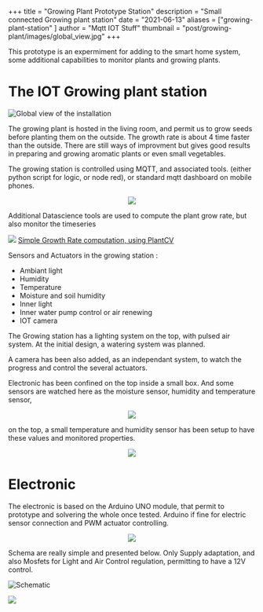 +++
title = "Growing Plant Prototype Station"
description = "Small connected Growing plant station"
date = "2021-06-13"
aliases = ["growing-plant-station" ]
author = "Mqtt IOT Stuff"
thumbnail = "post/growing-plant/images/global_view.jpg"
+++

This prototype is an expermiment for adding to the smart home system, some additional capabilities to monitor plants and growing plants. 


# The IOT Growing plant station

![Global view of the installation](images/global_view.jpg)

The growing plant is hosted in the living room, and permit us to grow seeds before planting them on the outside. The growth rate is about 4 time faster than the outside. There are still ways of improvment but gives good results in preparing and growing aromatic plants or even small vegetables.


The growing station is controlled using MQTT, and associated tools. (either python script for logic, or node red), or standard mqtt dashboard on mobile phones.

<div style="text-align:center;">
	<img src="images/mqttdashboard.jpg" style="max-height:400px; align:center" />
</div>

Additional Datascience tools are used to compute the plant grow rate, but also monitor the timeseries

![](images/growth_rate_report.png)
[Simple Growth Rate computation, using PlantCV](growth_rate_plantcv.pdf)

Sensors and Actuators in the growing station :
- Ambiant light
- Humidity
- Temperature
- Moisture and soil humidity
- Inner light
- Inner water pump control or air renewing
- IOT camera
 
The Growing station has a lighting system on the top, with pulsed air system. At the initial design, a watering system was planned. 

A camera has been also added, as an independant system, to watch the progress and control the several actuators.


Electronic has been confined on the top inside a small box. And some sensors are watched here as the moisture sensor, humidity and temperature sensor, 

<div style="text-align:center;">
<a href="images/focus_turbine.jpg"><img src="images/focus_turbine.jpg" style="max-height:400px; align:center" /></a>
</div>


on the top, a small temperature and humidity sensor has been setup to have these values and monitored properties. 

<div style="text-align:center;">
<a href="images/dht22.jpg"><img src="images/dht22.jpg" style="max-height:400px; align:center" /></a>
</div>

# Electronic

The electronic is based on the Arduino UNO module, that permit to prototype and solvering the whole once tested. Arduino if fine for electric sensor connection and PWM actuator controlling.

<div style="text-align:center;">
<a href="images/electronic.jpg"><img src="images/electronic.jpg" style="max-height:400px; align:center" /></a>
</div>

Schema are really simple and presented below. Only Supply adaptation, and also Mosfets for Light and Air Control regulation, permitting to have a 12V control.

![Schematic](images/schema_serre_schema.png)

![](images/schema_serre_bb.png)

